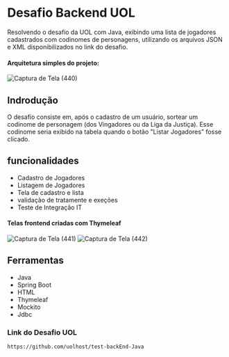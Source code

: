 # Desafio Backend UOL 
Resolvendo o desafio da UOL com Java, exibindo uma lista de jogadores cadastrados com codinomes de personagens, utilizando os arquivos JSON e XML disponibilizados no link do desafio.

#### Arquitetura simples do projeto:
![Captura de Tela (440)](https://github.com/user-attachments/assets/7e5119b4-4315-4456-bad0-addb66bb4326)

## Indrodução 
O desafio consiste em, após o cadastro de um usuário, sortear um codinome de personagem (dos Vingadores ou da Liga da Justiça). Esse codinome seria exibido na tabela quando o botão "Listar Jogadores" fosse clicado.

## funcionalidades 
* Cadastro de Jogadores
* Listagem de Jogadores
* Tela de cadastro e lista
* validação de tratamente e exeções
* Teste de Integração IT
#### Telas frontend criadas com Thymeleaf 
![Captura de Tela (441)](https://github.com/user-attachments/assets/e58573aa-c5c1-412c-b4fe-27bd231bebd5)
![Captura de Tela (442)](https://github.com/user-attachments/assets/ed37ca1f-9bc3-45fe-8052-315befddae0d)
## Ferramentas 
* Java
* Spring Boot
* HTML
* Thymeleaf
* Mockito
* Jdbc
### Link do Desafio UOL
```
https://github.com/uolhost/test-backEnd-Java
```
